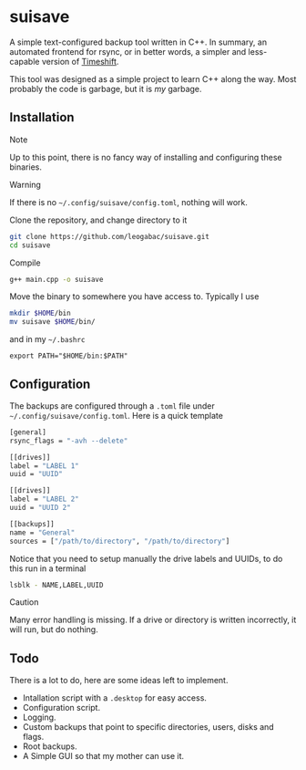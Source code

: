 # suisave
A simple text-configured backup tool written in C++. In summary, an automated frontend for rsync, or in better words, a simpler and less-capable version of [Timeshift](https://github.com/linuxmint/timeshift).

This tool was designed as a simple project to learn C++ along the way. Most probably the code is garbage, but it is _my_ garbage.

## Installation

> [!NOTE]
> Up to this point, there is no fancy way of installing and configuring these binaries.

> [!WARNING]
> If there is no `~/.config/suisave/config.toml`, nothing will work.



Clone the repository, and change directory to it
```bash 
git clone https://github.com/leogabac/suisave.git
cd suisave
```

Compile
```bash
g++ main.cpp -o suisave
```
Move the binary to somewhere you have access to. Typically I use
```bash
mkdir $HOME/bin
mv suisave $HOME/bin/
```
and in my `~/.bashrc`
```
export PATH="$HOME/bin:$PATH"
```

## Configuration

The backups are configured through a `.toml` file under `~/.config/suisave/config.toml`. Here is a quick template
```bash 
[general]
rsync_flags = "-avh --delete"

[[drives]]
label = "LABEL 1"
uuid = "UUID"

[[drives]]
label = "LABEL 2"
uuid = "UUID 2"

[[backups]]
name = "General"
sources = ["/path/to/directory", "/path/to/directory"]
```

Notice that you need to setup manually the drive labels and UUIDs, to do this run in a terminal
```bash
lsblk - NAME,LABEL,UUID
```

> [!CAUTION]
> Many error handling is missing. If a drive or directory is written incorrectly, it will run, but do nothing.


## Todo
There is a lot to do, here are some ideas left to implement.

- Intallation script with a `.desktop` for easy access.
- Configuration script.
- Logging.
- Custom backups that point to specific directories, users, disks and flags.
- Root backups.
- A Simple GUI so that my mother can use it.



